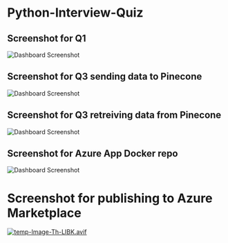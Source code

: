 # Python-Interview-Quiz



## Screenshot for Q1 
![Dashboard Screenshot](https://postimg.cc/CzJw3JzF)


## Screenshot for Q3 sending data to Pinecone
![Dashboard Screenshot](https://postimg.cc/zyBq8WgT)


## Screenshot for Q3 retreiving data from Pinecone
![Dashboard Screenshot](https://postimg.cc/CZnYfgJ1)


## Screenshot for Azure App Docker repo
![Dashboard Screenshot](https://postimg.cc/GHTZQQG7)

# Screenshot for publishing to Azure Marketplace
[![temp-Image-Th-LIBK.avif](https://i.postimg.cc/T1kFvScN/temp-Image-Th-LIBK.avif)](https://postimg.cc/2LZ240Mn)


